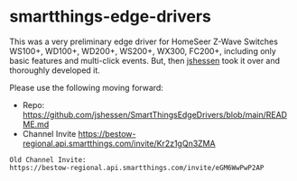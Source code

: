 # smartthings-edge-drivers

This was a very preliminary edge driver for HomeSeer Z-Wave Switches WS100+, WD100+, WD200+, WS200+, WX300, FC200+, including only basic features and multi-click events. But, then [jshessen](https://github.com/jshessen) took it over and thoroughly developed it.

Please use the following moving forward:
* Repo: https://github.com/jshessen/SmartThingsEdgeDrivers/blob/main/README.md
* Channel Invite https://bestow-regional.api.smartthings.com/invite/Kr2z1gQn3ZMA

```
Old Channel Invite:
https://bestow-regional.api.smartthings.com/invite/eGM6WwPwP2AP 
```

